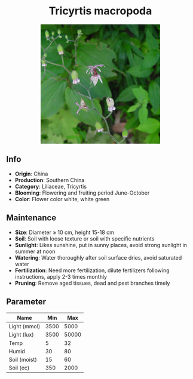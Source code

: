 <h1 align='center'>Tricyrtis macropoda</h1>
<p align="center">
    <img 
        align='center'
        width='320'
        src="../images/tricyrtis macropoda.png" 
        alt='Tricyrtis macropoda' />
</p>

## Info

 - **Origin**: China
 - **Production**: Southern China
 - **Category**: Liliaceae, Tricyrtis
 - **Blooming**: Flowering and fruiting period June-October
 - **Color**: Flower color white, white green

## Maintenance

 - **Size**: Diameter ≥ 10 cm, height 15-18 cm
 - **Soil**: Soil with loose texture or soil with specific nutrients
 - **Sunlight**: Likes sunshine, put in sunny places, avoid strong sunlight in summer at noon
 - **Watering**: Water thoroughly after soil surface dries, avoid saturated water
 - **Fertilization**: Need more fertilization, dilute fertilizers following instructions, apply 2-3 times monthly
 - **Pruning**: Remove aged tissues, dead and pest branches timely

## Parameter

| Name         | Min  | Max   |
|--------------|------|-------|
| Light (mmol) | 3500 | 5000  |
| Light (lux)  | 3500 | 50000 |
| Temp         | 5    | 32    |
| Humid        | 30   | 80    |
| Soil (moist) | 15   | 60    |
| Soil (ec)    | 350  | 2000  |